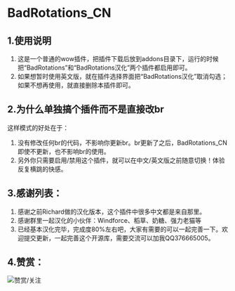 # BadRotations_CN

## 1.使用说明

1. 这是一个普通的wow插件，把插件下载后放到addons目录下，运行的时候把“BadRotations”和“BadRotations汉化”两个插件都启用即可。
2. 如果想暂时使用英文版，就在插件选择界面把“BadRotations汉化”取消勾选；如果不想再使用，就直接删除本插件即可。

## 2.为什么单独搞个插件而不是直接改br
这样模式的好处在于：
1. 没有修改任何br的代码，不影响你更新br。br更新了之后，BadRotations_CN即使不更新，也不影响br的使用。
2. 另外你只需要启用/禁用这个插件，就可以在中文/英文版之前随意切换！体验反复横跳的快感。


## 3.感谢列表：

1. 感谢之前Richard做的汉化版本，这个插件中很多中文都是来自那里。
2. 感谢群里一起汉化的小伙伴：Windforce、稻草、奶糖、强力老猫等
3. 已经基本汉化完毕，完成度80%左右吧，大家有需要的可以一起完善一下。欢迎提交更新，一起完善这个开源库，需要交流可以加我QQ376665005。


## 4.赞赏：


![赞赏/关注](http://wowdata.top/static/img/my_info.png)
